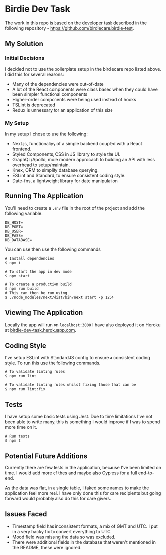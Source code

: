 # Birdie Dev Task

The work in this repo is based on the developer task described in the following repository - https://github.com/birdiecare/birdie-test.

## My Solution

### Initial Decisions

I decided not to use the bolierplate setup in the birdiecare repo listed above. I did this for several reasons:

- Many of the dependencies were out-of-date
- A lot of the React components were class based when they could have been simpler functional components
- Higher-order components were being used instead of hooks
- TSLint is deprecated
- Redux is unnessary for an application of this size

### My Setup

In my setup I chose to use the following:

- Next.js, functionaliyy of a simple backend coupled with a React frontend.
- Styled Components, CSS in JS library to style the UI.
- GraphQL/Apollo, more modern approcach to building an API with less overhead to setup/maintain.
- Knex, ORM to simplify database querying.
- ESLint and Standard, to ensure consistent coding style.
- Date-fns, a lightweight library for date manipulation

## Running The Application

You'll need to create a `.env` file in the root of the project and add the following variable.

```
DB_HOST=
DB_PORT=
DB_USER=
DB_PASS=
DB_DATABASE=
```

You can use then use the following commands

```
# Install dependencies
$ npm i

# To start the app in dev mode
$ npm start

# To create a production build
$ npm run build
# This can then be run using
$ ./node_modules/next/dist/bin/next start -p 1234
```

## Viewing The Application

Locally the app will run on `localhost:3000` I have also deployed it on Heroku at [birdie-dev-task.herokuapp.com](https://birdie-dev-task.herokuapp.com).

## Coding Style

I've setup ESLint with StandardJS config to ensure a consistent coding style. To run this use the following commands.

```
# To validate linting rules
$ npm run lint

# To validate linting rules whilst fixing those that can be
$ npm run lint:fix
```

## Tests

I have setup some basic tests using Jest. Due to time limitations I've not been able to write many, this is something I would improve if I was to spend more time on it.

```
# Run tests
$ npm t
```

## Potential Future Additions

Currently there are few tests in the application, because I've been limited on time. I would add more of thes and maybe also Cypress for a full end-to-end.

As the data was flat, in a single table, I faked some names to make the application feel more real. I have only done this for care recipients but going forward would probably also do this for care givers.

## Issues Faced

- Timestamp field has inconsistent formats, a mix of GMT and UTC. I put in a very hacky fix to convert everything to UTC.
- Mood field was missing the data so was excluded.
- There were additional fields in the database that weren't mentioned in the README, these were ignored.
